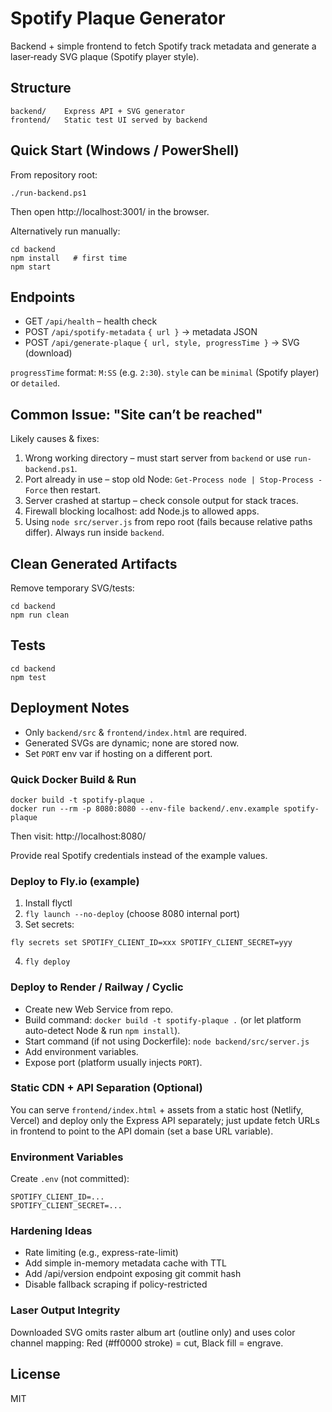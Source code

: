 # Spotify Plaque Generator

Backend + simple frontend to fetch Spotify track metadata and generate a laser‑ready SVG plaque (Spotify player style).

## Structure
```
backend/    Express API + SVG generator
frontend/   Static test UI served by backend
```

## Quick Start (Windows / PowerShell)
From repository root:
```
./run-backend.ps1
```
Then open http://localhost:3001/ in the browser.

Alternatively run manually:
```
cd backend
npm install   # first time
npm start
```

## Endpoints
- GET `/api/health` – health check
- POST `/api/spotify-metadata` `{ url }` → metadata JSON
- POST `/api/generate-plaque` `{ url, style, progressTime }` → SVG (download)

`progressTime` format: `M:SS` (e.g. `2:30`). `style` can be `minimal` (Spotify player) or `detailed`.

## Common Issue: "Site can’t be reached"
Likely causes & fixes:
1. Wrong working directory – must start server from `backend` or use `run-backend.ps1`.
2. Port already in use – stop old Node: `Get-Process node | Stop-Process -Force` then restart.
3. Server crashed at startup – check console output for stack traces.
4. Firewall blocking localhost: add Node.js to allowed apps.
5. Using `node src/server.js` from repo root (fails because relative paths differ). Always run inside `backend`.

## Clean Generated Artifacts
Remove temporary SVG/tests:
```
cd backend
npm run clean
```

## Tests
```
cd backend
npm test
```

## Deployment Notes
- Only `backend/src` & `frontend/index.html` are required.
- Generated SVGs are dynamic; none are stored now.
- Set `PORT` env var if hosting on a different port.

### Quick Docker Build & Run
```
docker build -t spotify-plaque .
docker run --rm -p 8080:8080 --env-file backend/.env.example spotify-plaque
```
Then visit: http://localhost:8080/

Provide real Spotify credentials instead of the example values.

### Deploy to Fly.io (example)
1. Install flyctl
2. `fly launch --no-deploy` (choose 8080 internal port)
3. Set secrets:
```
fly secrets set SPOTIFY_CLIENT_ID=xxx SPOTIFY_CLIENT_SECRET=yyy
```
4. `fly deploy`

### Deploy to Render / Railway / Cyclic
- Create new Web Service from repo.
- Build command: `docker build -t spotify-plaque .` (or let platform auto-detect Node & run `npm install`).
- Start command (if not using Dockerfile): `node backend/src/server.js`
- Add environment variables.
- Expose port (platform usually injects `PORT`).

### Static CDN + API Separation (Optional)
You can serve `frontend/index.html` + assets from a static host (Netlify, Vercel) and deploy only the Express API separately; just update fetch URLs in frontend to point to the API domain (set a base URL variable).

### Environment Variables
Create `.env` (not committed):
```
SPOTIFY_CLIENT_ID=... 
SPOTIFY_CLIENT_SECRET=...
```

### Hardening Ideas
- Rate limiting (e.g., express-rate-limit)
- Add simple in-memory metadata cache with TTL
- Add /api/version endpoint exposing git commit hash
- Disable fallback scraping if policy-restricted

### Laser Output Integrity
Downloaded SVG omits raster album art (outline only) and uses color channel mapping: Red (#ff0000 stroke) = cut, Black fill = engrave.


## License
MIT

